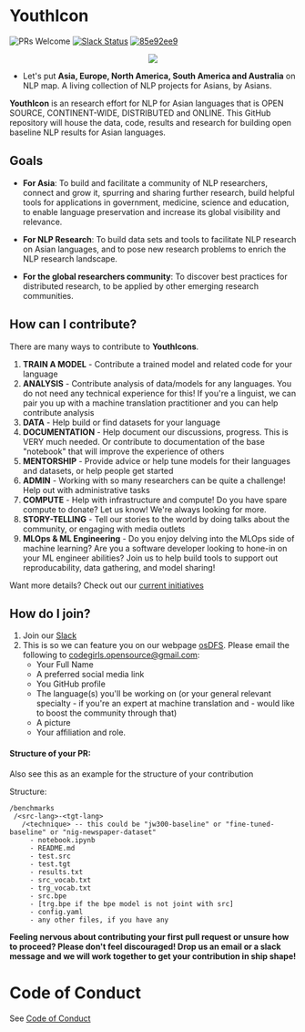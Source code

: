 # YouthIcon

![PRs Welcome](https://img.shields.io/badge/PRs-welcome-brightgreen.svg)
[![Slack Status](https://img.shields.io/badge/slack-join_chat-white.svg?logo=slack&style=social)](https://join.slack.com/t/osdfs/shared_invite/zt-eecws9vb-zvmzBeSPgBZrE9RWVj43Sw)
[![85e92ee9](https://user-images.githubusercontent.com/41269164/84294764-440e7200-ab67-11ea-8732-fa5973d2b09a.png )](https://scodein.tech/)

<div align="center">
<img src="https://pbs.twimg.com/profile_images/1255858628986384384/d7Lk9I-w_400x400.jpg" >
</div>

- Let's put **Asia, Europe, North America, South America and Australia** on NLP map. A living collection of NLP projects for Asians, by Asians.

**YouthIcon** is an research effort for NLP for Asian languages that is OPEN SOURCE, CONTINENT-WIDE, DISTRIBUTED and ONLINE. This GitHub repository will house the data, code, results and research for building open baseline NLP results for Asian languages.

## Goals
- **For Asia**: To build and facilitate a community of NLP researchers, connect and grow it, spurring and sharing further research, build helpful tools for applications in government, medicine, science and education, to enable language preservation and increase its global visibility and relevance. 

- **For NLP Research**: To build data sets and tools to facilitate NLP research on Asian languages, and to pose new research problems to enrich the NLP research landscape.

- **For the global researchers community**: To discover best practices for distributed research, to be applied by other emerging research communities.

## How can I contribute?

There are many ways to contribute to **YouthIcons**.

1. **TRAIN A MODEL** - Contribute a trained model and related code for your language
2. **ANALYSIS** - Contribute analysis of data/models for any languages. You do not need any technical experience for this! If you're a linguist, we can pair you up with a machine translation practitioner and you can help contribute analysis
3. **DATA** - Help build or find datasets for your language
4. **DOCUMENTATION** - Help document our discussions, progress. This is VERY much needed. Or contribute to documentation of the base "notebook" that will improve the experience of others
5. **MENTORSHIP** - Provide advice or help tune models for their languages and datasets, or help people get started
6. **ADMIN** - Working with so many researchers can be quite a challenge! Help out with administrative tasks
7. **COMPUTE** - Help with infrastructure and compute! Do you have spare compute to donate? Let us know! We're always looking for more.
9. **STORY-TELLING** - Tell our stories to the world by doing talks about the community, or engaging with media outlets
10. **MLOps & ML Engineering** - Do you enjoy delving into the MLOps side of machine learning? Are you a software developer looking to hone-in on your ML engineer abilities? Join us to help build tools to support out reproducability, data gathering, and model sharing!

Want more details? Check out our [current initiatives](https://github.com/osDFS/YouthIcon/blob/master/initiatives.md)

## How do I join?

1. Join our [Slack](https://join.slack.com/t/youthiconworkspace/shared_invite/zt-e102vcid-l9LyldQJ303mePF9rxGWDQ)
2. This is so we can feature you on our webpage [osDFS](https://www.osdfs.in). Please email the following to codegirls.opensource@gmail.com:
    - Your Full Name
    - A preferred social media link
    - You GitHub profile
    - The language(s) you'll be working on (or your general relevant specialty - if you're an expert at machine translation and - would like to boost the community through that)
    - A picture
    - Your affiliation and role.

#### Structure of your PR:

Also see this as an example for the structure of your contribution

Structure:
 ```
/benchmarks
  /<src-lang>-<tgt-lang>
    /<technique> -- this could be "jw300-baseline" or "fine-tuned-baseline" or "nig-newspaper-dataset"
      - notebook.ipynb
      - README.md
      - test.src
      - test.tgt
      - results.txt
      - src_vocab.txt
      - trg_vocab.txt
      - src.bpe
      - [trg.bpe if the bpe model is not joint with src]
      - config.yaml
      - any other files, if you have any
```


**Feeling nervous about contributing your first pull request or unsure how to proceed? Please don't feel discouraged! Drop us an email or a slack message and we will work together to get your contribution in ship shape!**

# Code of Conduct

See [Code of Conduct](https://github.com/osDFS/Code-of-Conduct/blob/master/code-of-conduct.md)
